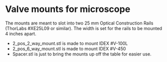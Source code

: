 # Valve mounts for microscope

The mounts are meant to slot into two 25 mm Optical Construction Rails (ThorLabs #XE25L09 or similar). The width is set for the rails to be mounted 4 inches apart.

* 2_pos_2_way_mount.stl is made to mount IDEX #V-100L 
* 2_pos_6_way_mount.stl is made to mount IDEX #V-450 
* Spacer.stl is just to bring the mounts up off the table for easier use.
